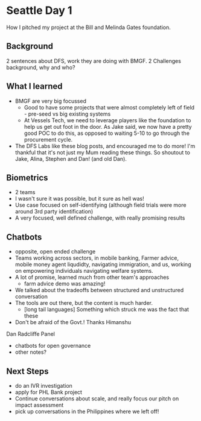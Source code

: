 # Seattle Day 1

How I pitched my project at the Bill and Melinda Gates foundation.




## Background

2 sentences about DFS, work they are doing with BMGF. 2 Challenges background, why and who?


## What I learned
- BMGF are very big focussed
  - Good to have some projects that were almost completely left of field - pre-seed vs big existing systems
  - At Vessels Tech, we need to leverage players like the foundation to help us get out foot in the door. As Jake said, we now have a pretty good POC to do this, as opposed to waiting 5-10 to go through the procurement cycle.
- The DFS Labs like these blog posts, and encouraged me to do more! I'm thankful that it's not just my Mum reading these things. So shoutout to Jake, Alina, Stephen and Dan! (and old Dan).



## Biometrics

- 2 teams
- I wasn't sure it was possible, but it sure as hell was!
- Use case focused on self-identifying (although field trials were more around 3rd party identification)
- A very focused, well defined challenge, with really promising results



## Chatbots

- opposite, open ended challenge
- Teams working across sectors, in mobile banking, Farmer advice, mobile money agent liqudidty, navigating immigration, and us, working on empowering individuals navigating welfare systems.
- A lot of promise, learned much from other team's approaches
  - farm advice demo was amazing!
- We talked about the tradeoffs between structured and unstructured conversation
- The tools are out there, but the content is much harder.
  - [long tail languages] Something which struck me was the fact that these
- Don't be afraid of the Govt.! Thanks Himanshu


Dan Radcliffe Panel
- chatbots for open governance
- other notes?


## Next Steps

- do an IVR investigation
- apply for PHL Bank project
- Continue conversations about scale, and really focus our pitch on impact assessment
- pick up conversations in the Philippines where we left off!
